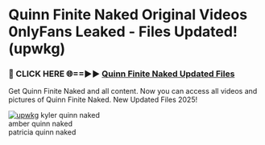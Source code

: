 # Quinn Finite Naked Original Videos 0nlyFans Leaked - Files Updated! (upwkg)

<h3>🔴 CLICK HERE 🌐==►► <a href="https://tinyurl.com/yckcrads" rel="nofollow">Quinn Finite Naked Updated Files</a></h3>

Get Quinn Finite Naked and all content. Now you can access all videos and pictures of Quinn Finite Naked. New Updated Files 2025!

[![upwkg](https://i.imgur.com/hpKpOFt.gif)](https://tinyurl.com/yckcrads)
kyler quinn naked<br>
amber quinn naked<br>
patricia quinn naked